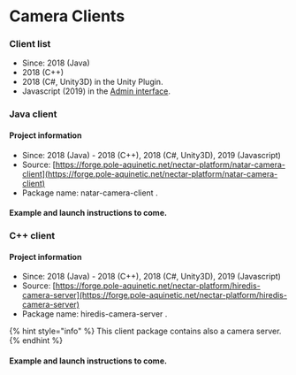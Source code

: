 # Camera Clients

### Client list

* Since: 2018 \(Java\) 
* 2018 \(C++\)
* 2018 \(C\#, Unity3D\) in the Unity Plugin.
* Javascript \(2019\) in the [Admin interface](admin-interface.md).  



### Java client 

#### Project information

* Since: 2018 \(Java\) - 2018 \(C++\),  2018 \(C\#, Unity3D\), 2019 \(Javascript\)
* Source: [https://forge.pole-aquinetic.net/nectar-platform/natar-camera-client](https://forge.pole-aquinetic.net/nectar-platform/natar-camera-client)
* Package name: natar-camera-client . 

#### Example and launch instructions to come. 



### C++ client 

#### Project information

* Since: 2018 \(Java\) - 2018 \(C++\),  2018 \(C\#, Unity3D\), 2019 \(Javascript\)
* Source: [https://forge.pole-aquinetic.net/nectar-platform/hiredis-camera-server](https://forge.pole-aquinetic.net/nectar-platform/hiredis-camera-server)
* Package name: hiredis-camera-server .

{% hint style="info" %}
This client package contains also a camera server.
{% endhint %}

#### Example and launch instructions to come. 






